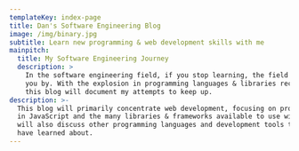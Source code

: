 ```yaml
---
templateKey: index-page
title: Dan's Software Engineering Blog
image: /img/binary.jpg
subtitle: Learn new programming & web development skills with me
mainpitch:
  title: My Software Engineering Journey
  description: >
    In the software engineering field, if you stop learning, the field may pass
    you by. With the explosion in programming languages & libraries recently,
    this blog will document my attempts to keep up.
description: >-
  This blog will primarily concentrate web development, focusing on programming
  in JavaScript and the many libraries & frameworks available to use with it. I
  will also discuss other programming languages and development tools that I
  have learned about.
---
```


